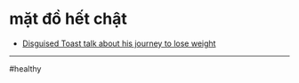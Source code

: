 # mặt đồ hết chật

- [Disguised Toast talk about his journey to lose weight](Disguised%20Toast%20talk%20about%20his%20journey%20to%20lose%20weight.md)

---

#healthy 
